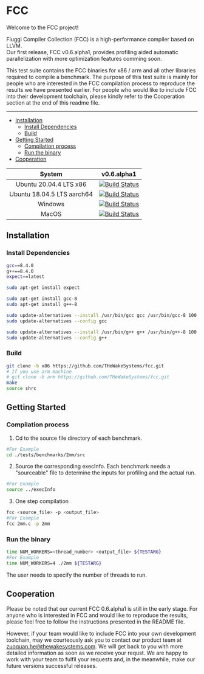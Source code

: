 # FCC
Welcome to the FCC project!

Fiuggi Compiler Collection (FCC) is a high-performance compiler based on LLVM.  
Our first release, FCC v0.6.alpha1, provides profiling aided automatic parallelization with more optimization features comming soon.

This test suite contains the FCC binaries for x86 / arm and all other libraries required to compile a benchmark.
The purpose of this test suite is mainly for people who are interested in the FCC compilation process to reproduce the results we have presented earlier. For people who would like to include FCC into their development toolchain, please kindly refer to the Cooperation section at the end of this readme file.
___
<!-- vscode-markdown-toc -->
* [Installation](#Installation)
	* [Install Dependencies](#InstallDependencies)
	* [Build](#Build)
* [Getting Started](#GettingStarted)
	* [Compilation process](#Compilationprocess)
	* [Run the binary](#Runthebinary)
* [Cooperation](#Cooperation)

<!-- vscode-markdown-toc-config
	numbering=false
	autoSave=true
	/vscode-markdown-toc-config -->
<!-- /vscode-markdown-toc -->

| System | v0.6.alpha1 |
| :---: | :---: |
| Ubuntu 20.04.4 LTS x86 | [![Build Status](https://ci.pytorch.org/jenkins/job/pytorch-master/badge/icon)](https://ci.pytorch.org/jenkins/job/pytorch-master/) |
| Ubuntu 18.04.5 LTS aarch64 | [![Build Status](https://ci.pytorch.org/jenkins/job/pytorch-master/badge/icon)](https://ci.pytorch.org/jenkins/job/pytorch-master/) |
| Windows | [![Build Status](https://ci.pytorch.org/jenkins/job/pytorch-builds/job/pytorch-win-ws2016-cuda9-cudnn7-py3-trigger/badge/icon)](https://ci.pytorch.org/jenkins/job/pytorch-builds/job/pytorch-win-ws2016-cuda9-cudnn7-py3-trigger/) |
| MacOS | [![Build Status](https://ci.pytorch.org/jenkins/job/pytorch-builds/job/pytorch-win-ws2016-cuda9-cudnn7-py3-trigger/badge/icon)](https://ci.pytorch.org/jenkins/job/pytorch-builds/job/pytorch-win-ws2016-cuda9-cudnn7-py3-trigger/) |



## <a name='Installation'></a>Installation

### <a name='InstallDependencies'></a>Install Dependencies
```bash
gcc==8.4.0
g++==8.4.0
expect==latest
```

```bash
sudo apt-get install expect

sudo apt-get install gcc-8
sudo apt-get install g++-8

sudo update-alternatives --install /usr/bin/gcc gcc /usr/bin/gcc-8 100
sudo update-alternatives --config gcc

sudo update-alternatives --install /usr/bin/g++ g++ /usr/bin/g++-8 100
sudo update-alternatives --config g++

```


### <a name='Build'></a>Build
```bash
git clone -b x86 https://github.com/THeWakeSystems/fcc.git
# If you use arm machine
# git clone -b arm https://github.com/THeWakeSystems/fcc.git
make
source shrc
```

## <a name='GettingStarted'></a>Getting Started

### <a name='Compilationprocess'></a>Compilation process
1. Cd to the source file directory of each benchmark.
```bash
#For Example
cd ./tests/benchmarks/2mm/src
```
2. Source the corresponding execInfo. Each benchmark needs a "sourceable" file to determine the inputs for profiling and the actual run.
```bash
#For Example
source ../execInfo
```

3. One step compilation
```bash
fcc <source_file> -p <output_file>
#For Example
fcc 2mm.c -p 2mm
```

### <a name='Runthebinary'></a>Run the binary
```bash
time NUM_WORKERS=<thread_number> <output_file> ${TESTARG}
#For Example
time NUM_WORKERS=4 ./2mm ${TESTARG}
```
The user needs to specify the number of threads to run.

## <a name='Cooperation'></a>Cooperation

Please be noted that our current FCC 0.6.alpha1 is still in the early stage. For anyone who is interested in FCC and would like to reproduce the results, please feel free to follow the instructions presented in the README file.

However, if your team would like to include FCC into your own development toolchain, may we courteously ask you to contact our product team at zuoquan.he@thewakesystems.com.  We will get back to you with more detailed information as soon as we receive your requst. We are happy to work with your team to fulfil your requests and, in the meanwhile, make our future versions successful releases.
